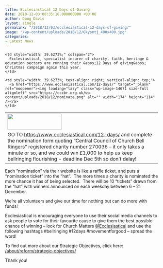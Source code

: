 ```yaml
---
title: Ecclesiastical 12 Days of Giving
date: 2018-12-03 00:35:18.000000000 +00:00
author: Doug Davis
layout: single
permalink: "/2018/12/03/ecclesiastical-12-days-of-giving/"
image: "/wp-content/uploads/2018/12/Gkysntj_400x400.jpg"
categories:
- Latest News
---
```

<table style="width: 99.9443%; border-collapse: collapse;" border="0">
  <tr>
    <td style="width: 20.7453%;">
      <a href="https://cccbr.org.uk/wp-content/uploads/2018/12/ecclesiastical.png"><img loading="lazy" class="alignnone size-full wp-image-14672" src="https://cccbr.org.uk/wp-content/uploads/2018/12/ecclesiastical.png" alt="" width="178" height="53" /></a>
    </td>
    
    <td style="width: 39.6273%;" colspan="2">
      Ecclesiastical, specialist insurer of charity, faith, heritage & education sectors are running their &apos;12 Days of giving&apos; Christmas campaign again this year.
    </td>
  </tr>
  
  <tr>
    <td style="width: 20.7453%; text-align: left; vertical-align: top;" colspan="2">
      GO TO <a href="https://www.ecclesiastical.com/12-days/" target="_blank" rel="noopener">https://www.ecclesiastical.com/12-days/</a> and complete the nomination form quoting “Central Council of Church Bell Ringers” registered charity number 270036 – it only takes a minute or so, and we could win £1,000 to help us keep bellringing flourishing - deadline Dec 5th so don’t delay!
    </td>
    
    <td style="width: 39.6273%; text-align: right; vertical-align: top;">
      <a href="https://www.ecclesiastical.com/12-days/" target="_blank" rel="noopener"><img loading="lazy" class="wp-image-14671 size-full alignleft" src="https://cccbr.org.uk/wp-content/uploads/2018/12/nominate.png" alt="" width="174" height="114" /></a>
    </td>
  </tr>
</table>

Each “nomination” via their website is like a raffle ticket, and puts a “nomination ticket” into the “hat”.  The more times a charity is nominated the more chance it has of being selected.  There will be 10 “tickets” drawn from the “hat” with winners announced on each weekday between 6 – 21 December.

We’re all volunteers and give our time for nothing but can do more with funds!

Ecclesiastical is encouraging everyone to use their social media channels to ask people to vote for their favourite cause to give them the best possible chance of winning – look for Church Matters <a href="https://www.facebook.com/Ecclesiastical" target="_blank" rel="noopener">@Ecclesiastical</a> and use the following hashtags #bellringing #12days #movementforgood – spread the word!

To find out more about our Strategic Objectives, click here: <a href="/about/reform/strategic-objectives/" target="_blank" rel="noopener">/about/reform/strategic-objectives/</a>

Thank you!
